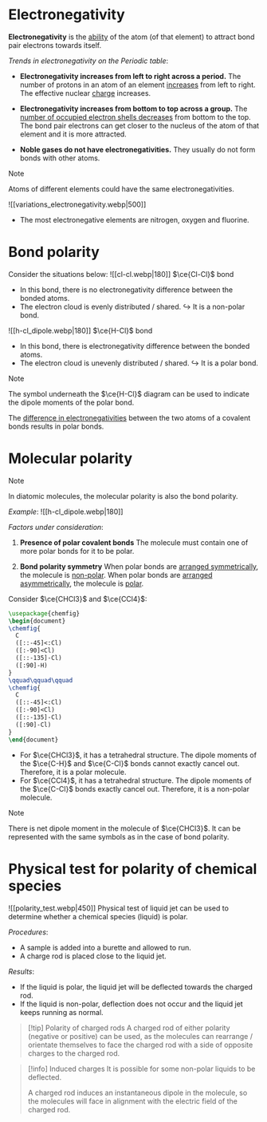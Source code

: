 # Electronegativity
**Electronegativity** is the <u>ability</u> of the atom (of that element) to <span class="hi-green">attract bond pair electrons towards itself</span>.

*Trends in electronegativity on the Periodic table*:
- **Electronegativity increases from left to right across a period.**
  The <span class="hi-green">number of protons</span> in an atom of an element <u>increases</u> from left to right. The effective nuclear <u>charge</u> increases.

- **Electronegativity increases from bottom to top across a group.**
  The <u>number of occupied electron shells decreases</u> from bottom to the top. The <span class="hi-green">bond pair electrons can get closer</span> to the <span class="hi-blue">nucleus</span> of the atom of that element and it is more attracted.

- **Noble gases do not have electronegativities.**
  They usually do not form bonds with other atoms.

> [!note]
> Atoms of different elements could have the same electronegativities.


![[variations_electronegativity.webp|500]]
- The most electronegative elements are <span class="hi-blue">nitrogen, oxygen and fluorine</span>.

# Bond polarity
Consider the situations below:
![[cl-cl.webp|180]] $\ce{Cl-Cl}$ bond
- In this bond, there is no electronegativity difference between the bonded atoms.
- The electron cloud is evenly distributed / shared.
↪️ It is a <span class="hi-blue">non-polar bond</span>.

![[h-cl_dipole.webp|180]] $\ce{H-Cl}$ bond
- In this bond, there is electronegativity difference between the bonded atoms.
- The electron cloud is unevenly distributed / shared.
↪️ It is a <span class="hi-blue">polar bond</span>.

> [!note]
> The symbol underneath the $\ce{H-Cl}$ diagram can be used to indicate the dipole moments of the polar bond.

The <u>difference in electronegativities</u> between the two atoms of a covalent bonds results in polar bonds.

# Molecular polarity
> [!note]
> In diatomic molecules, the molecular polarity is also the bond polarity.
> 
> *Example*:
> ![[h-cl_dipole.webp|180]]

*Factors under consideration*:
1. **Presence of polar covalent bonds**
   The molecule must contain one of more polar bonds for it to be polar.

2. **Bond polarity symmetry**
   When polar bonds are <u>arranged symmetrically</u>, the molecule is <u>non-polar</u>.
   When polar bonds are <u>arranged asymmetrically</u>, the molecule is <u>polar</u>.

Consider $\ce{CHCl3}$ and $\ce{CCl4}$:
```tikz
\usepackage{chemfig}
\begin{document}
\chemfig{
  C
  ([::-45]<:Cl)
  ([:-90]<Cl)
  ([::-135]-Cl)
  ([:90]-H)
}
\qquad\qquad\qquad
\chemfig{
  C
  ([::-45]<:Cl)
  ([:-90]<Cl)
  ([::-135]-Cl)
  ([:90]-Cl)
}
\end{document}
```
- For $\ce{CHCl3}$, it has a tetrahedral structure. The dipole moments of the $\ce{C-H}$ and $\ce{C-Cl}$ bonds cannot exactly cancel out. Therefore, it is a polar molecule.
- For $\ce{CCl4}$, it has a tetrahedral structure. The dipole moments of the $\ce{C-Cl}$ bonds exactly cancel out. Therefore, it is a non-polar molecule.

> [!note]
> There is net dipole moment in the molecule of $\ce{CHCl3}$. It can be represented with the same symbols as in the case of bond polarity.

# Physical test for polarity of chemical species
![[polarity_test.webp|450]]
Physical test of <span class="hi-blue">liquid jet</span> can be used to determine whether a chemical species (liquid) is <span class="hi-green">polar</span>.

*Procedures*:
- A sample is added into a <span class="hi-blue">burette</span> and allowed to run.
- A charge rod is placed close to the liquid jet.

*Results*:
- If the liquid is polar, the liquid jet will be <span class="hi-orange">deflected towards</span> the charged rod.
- If the liquid is non-polar, deflection does not occur and the liquid jet keeps running as normal.

> [!tip] Polarity of charged rods
> A charged rod of either polarity (negative or positive) can be used, as the molecules can <span class="hi-green">rearrange / orientate</span> themselves to face the charged rod with a <span class="hi-orange">side of opposite charges</span> to the charged rod.

> [!info] Induced charges
> It is possible for some <span class="hi-green">non-polar</span> liquids to be deflected.
> 
> A charged rod induces an <span class="hi-blue">instantaneous dipole</span> in the molecule, so the molecules will face in alignment with the electric field of the charged rod.
